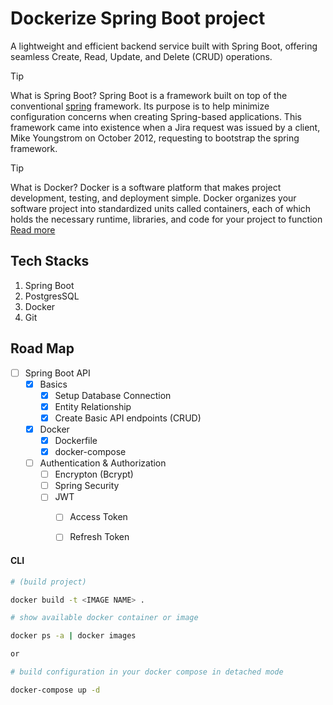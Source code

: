 # Dockerize Spring Boot project

A lightweight and efficient backend service built with Spring Boot, offering seamless Create, Read, Update, and Delete (CRUD) operations.

> [!TIP]
> What is Spring Boot?
> Spring Boot is a framework built on top of the conventional [spring](https://spring.io/projects/spring-framework) framework. Its purpose is to help minimize configuration concerns when creating Spring-based applications. This framework came into existence when a Jira request was issued by a client, Mike Youngstrom on October 2012, requesting to bootstrap the spring framework.


> [!TIP] 
> What is Docker?
> Docker is a software platform that makes project development, testing, and deployment simple. Docker organizes your software project into standardized units called containers, each of which holds the necessary runtime, libraries, and code for your project to function [Read more](https://www.docker.com/)



## Tech Stacks
1. Spring Boot
2. PostgresSQL
3. Docker
4. Git


## Road Map
- [ ] Spring Boot API
    - [x] Basics
        - [x] Setup Database Connection
        - [x] Entity Relationship
        - [x] Create Basic API endpoints (CRUD)
    - [x] Docker
        - [x] Dockerfile
        - [x] docker-compose
    - [ ] Authentication & Authorization
        - [ ] Encrypton (Bcrypt)
        - [ ] Spring Security
        - [ ] JWT
            - [ ] Access Token
            - [ ] Refresh Token



#### CLI
```sh
# (build project)

docker build -t <IMAGE NAME> .

# show available docker container or image

docker ps -a | docker images

or

# build configuration in your docker compose in detached mode

docker-compose up -d
```